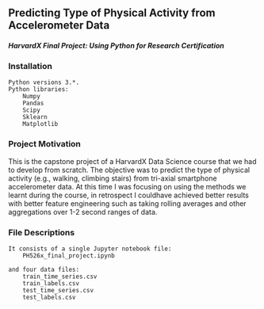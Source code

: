 ## Predicting Type of Physical Activity from Accelerometer Data

#### *HarvardX Final Project: Using Python for Research Certification*

### Installation

	Python versions 3.*.
    Python libraries:
        Numpy
		Pandas
		Scipy
		Sklearn
        Matplotlib

### Project Motivation

This is the capstone project of a HarvardX Data Science course that we had to develop from scratch. The objective was to predict the type of physical activity (e.g., walking, climbing stairs) from tri-axial smartphone accelerometer data. At this time I was focusing on using the methods we learnt during the course, in retrospect I couldhave achieved better results with better feature engineering such as taking rolling averages and other aggregations over 1-2 second ranges of data.

### File Descriptions

	It consists of a single Jupyter notebook file:
		PH526x_final_project.ipynb
		
	and four data files:
		train_time_series.csv
		train_labels.csv
		test_time_series.csv
		test_labels.csv
